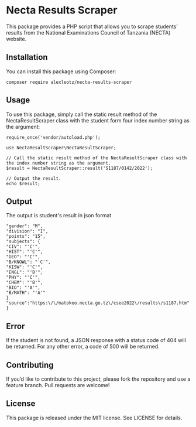 # Necta Results Scraper

This package provides a PHP script that allows you to scrape students' results from the National Examinations Council of Tanzania (NECTA) website.

## Installation

You can install this package using Composer:

```composer require alexleotz/necta-results-scraper```

## Usage

To use this package, simply call the static result method of the NectaResultScraper class with the student form four index number string as the argument:

```<?php
require_once('vendor/autoload.php');

use NectaResultScraper\NectaResultScraper;

// Call the static result method of the NectaResultScraper class with the index number string as the argument.
$result = NectaResultScraper::result('S1187/0142/2022');

// Output the result.
echo $result;
```

## Output

The output is student's result in json format

```{
"gender": "M",
"division": "I",
"points": "15",
"subjects": {
"CIV": "'C'",
"HIST": "'C'",
"GEO": "'C'",
"B/KNOWL": "'C'",
"KISW": "'C'",
"ENGL": "'B'",
"PHY": "'C'",
"CHEM": "'B'",
"BIO": "'A'",
"B/MATH": "'A'"
}
"source":"https:\/\/matokeo.necta.go.tz\/csee2022\/results\/s1187.htm"
}
```

## Error

If the student is not found, a JSON response with a status code of 404 will be returned. For any other error, a code of 500 will be returned.

## Contributing

If you’d like to contribute to this project, please fork the repository and use a feature branch. Pull requests are welcome!

## License

This package is released under the MIT license. See LICENSE for details.
